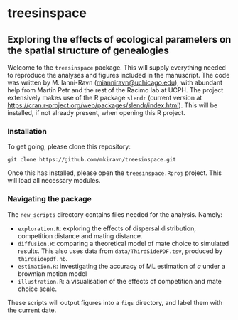# treesinspace

## Exploring the effects of ecological parameters on the spatial structure of genealogies

Welcome to the `treesinspace` package. This will supply everything needed to reproduce the analyses and figures included in the manuscript. The code was written by M. Ianni-Ravn (mianniravn@uchicago.edu), with abundant help from Martin Petr and the rest of the Racimo lab at UCPH. The project extensively makes use of the R package `slendr` (current version at https://cran.r-project.org/web/packages/slendr/index.html). This will be installed, if not already present, when opening this R project. 

### Installation

To get going, please clone this repository:

```
git clone https://github.com/mkiravn/treesinspace.git
```

Once this has installed, please open the `treesinspace.Rproj` project. This will load all necessary modules.

### Navigating the package

The `new_scripts` directory contains files needed for the analysis. Namely:

* `exploration.R`: exploring the effects of dispersal distribution, competition distance and mating distance.
* `diffusion.R`: comparing a theoretical model of mate choice to simulated results. This also uses data from `data/ThirdSidePDF.tsv`, produced by `thirdsidepdf.nb`.
* `estimation.R`: investigating the accuracy of ML estimation of $\sigma$ under a brownian motion model
* `illustration.R`: a visualisation of the effects of competition and mate choice scale.

These scripts will output figures into a `figs` directory, and label them with the current date. 


